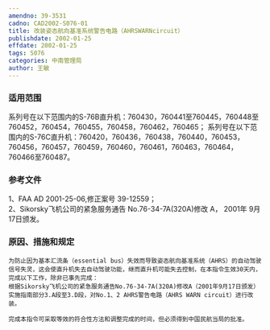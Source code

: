 ```yaml
---
amendno: 39-3531  
cadno: CAD2002-S076-01  
title: 改装姿态航向基准系统警告电路（AHRSWARNcircuit）  
publishdate: 2002-01-25  
effdate: 2002-01-25  
tags: S076  
categories: 中南管理局  
author: 王敏  
---
```

  
### 适用范围  
系列号在以下范围内的S-76B直升机：760430，760441至760445，760448至760452，760454，760455，760458，760462，760465；
系列号在以下范围内的S-76C直升机：760420，760436，760438，760440，760453，760456，760457，760459，760460，760461，760463，760464，760466至760487。  
  
<!--more-->  
### 参考文件  
1、FAA AD 2001-25-06,修正案号 39-12559；  
 2、Sikorsky飞机公司的紧急服务通告 No.76-34-7A(320A)修改 A， 2001年 9月 17日颁发。  
  
### 原因、措施和规定  
    为防止因为基本汇流条（essential bus）失效而导致姿态航向基准系统（AHRS）的自动驾驶信号失灵，这会使直升机失去自动驾驶功能，继而直升机可能失去控制，在本指令生效30天内，完成以下工作，除非已事先完成：  
    根据Sikorsky飞机公司的紧急服务通告No.76-34-7A(320A)修改A（2001年9月17日颁发）实施指南部分3.A段至3.D段，对No.1、2 AHRS警告电路（AHRS WARN circuit）进行改装。  
  
    完成本指令可采取等效的符合性方法和调整完成的时间，但必须得到中国民航当局的批准。  
